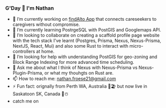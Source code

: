 ### G'Day 👋 I'm Nathan

<!--
**Frosty21/frosty21** is a ✨ _special_ ✨ repository because its `README.md` (this file) appears on your GitHub profile.

Here are some ideas to get you started:

- 🔭 I’m currently working on ...
- 🌱 I’m currently learning ...
- 👯 I’m looking to collaborate on ...
- 🤔 I’m looking for help with ...
- 💬 Ask me about ...
- 📫 How to reach me: ...
- 😄 Pronouns: ...
- ⚡ Fun fact: ...
-->

- 🔭 I’m currently working on [findAlto App](https://app.findalto.com) that connects careseekers to caregivers without compromise.
- 🌱 I’m currently learning PostrgeSQL with PostGIS and Googlemaps API.
- 👯 I’m looking to collaborate on creating a scaffold profile page website with the tech stack I've learnt (Postgres, Prisma, Nexus, Nexus-Prisma, NextJS, React, Mui) and also some Rust to interact with micro-controllers at home.
- 🤔 I’m looking for help with understanding PostGIS for geo-zoning and Block Range Indexing for more advanced time scheduling.
- 💬 Ask me about what I think of Nexus with Nexus-Prisma vs Nexus-Plugin-Prisma, or what my thouhgts on Rust are.
- 📫 How to reach me: [nathan.froese21@gmail.com](mailto:nathan.froese21@gmail.com)
- ⚡ Fun fact: orignally from Perth WA, Australia 🥵🏖️ but now live in Saskatoon SK, Canada 🥶☃️
- catch me on
